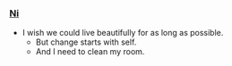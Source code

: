 ### [Ni](https://briddhesh.com/2022/06/06/Ni.html)
- I wish we could live beautifully for as long as possible. 
  - But change starts with self. 
  -   And I need to clean my room.  
